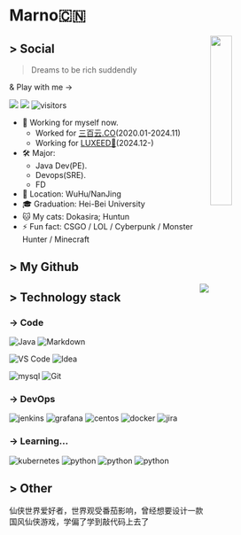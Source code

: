 # Marno🇨🇳

<img width=28% align="right" src="https://assets.che300.com/wiki/2021-01-01/ByTheSea.jpeg" />

## > Social
> Dreams to be rich suddendly

& Play with me ->

![](https://img.shields.io/badge/Marno-join-s?style=social&logo=Steam)
![](https://img.shields.io/badge/万有引力与航天-join-s?style=social&logo=Music)
![visitors](https://visitor-badge.glitch.me/badge?page_id=Marno-o.Marno-o)

- 💼 Working for myself now. 
    - Worked for [三百云.CO](www.sanbaiyun.com)(2020.01-2024.11)
    - Working for [LUXEED🚗](https://hima.auto/zhijie)(2024.12-)
- 🛠  Major: 
    - Java Dev(PE).  
    - Devops(SRE).
    - FD 
- 📍 Location: WuHu/NanJing
- 🎓  Graduation: Hei-Bei University
- 🐱  My cats: Dokasira; Huntun
- ⚡ Fun fact: CSGO / LOL / Cyberpunk / Monster Hunter / Minecraft


## > My Github

<img align="right" src="https://github-readme-stats-indol-ten.vercel.app/api?username=Marno-o&show_icons=true&hide=prs,contribs" />


## > Technology stack

### -> Code

![Java](https://img.shields.io/badge/-java-<COLOR>?style=for-the-badge&logo=java&logoColor=&labelColor=0E6EB4&color=0E8AC8)
![Markdown](https://img.shields.io/badge/-Markdown-<COLOR>?style=for-the-badge&logo=Markdown)

![VS Code](https://img.shields.io/badge/-VSCode-%23007ACC?style=for-the-badge&logo=visual-studio-code&labelColor=24ABF2)
![Idea](https://img.shields.io/badge/-IDEA-%23007ACC?style=for-the-badge&logo=intellij-idea&labelColor=black&color=087CFA)

![mysql](https://img.shields.io/badge/-mysql-%23007ACC?style=for-the-badge&logo=mysql&logoColor=white&labelColor=gray&color=00758F)
![Git](https://img.shields.io/badge/-Git-%23F05032?style=for-the-badge&logo=git&logoColor=%23ffffff)

### -> DevOps

![jenkins](https://img.shields.io/badge/-jenkins-<COLOR>?style=for-the-badge&logo=jenkins)
![grafana](https://img.shields.io/badge/-grafana-%23007ACC?style=for-the-badge&logo=grafana&labelColor=black&color=F46800)
![centos](https://img.shields.io/badge/-centos-%23007ACC?style=for-the-badge&logo=centos&labelColor=931C98&color=EFA71A)
![docker](https://img.shields.io/badge/-docker-%23007ACC?style=for-the-badge&logo=docker&logoColor=white&color=2496EC)
![jira](https://img.shields.io/badge/-jira-<COLOR>?style=for-the-badge&logo=jira)

### -> Learning...
![kubernetes](https://img.shields.io/badge/-kubernetes-<COLOR>?style=for-the-badge&logo=kubernetes)
![python](https://img.shields.io/badge/-python-<COLOR>?style=for-the-badge&logo=python)
![python](https://img.shields.io/badge/-python-<COLOR>?style=for-the-badge&logo=python)
![python](https://img.shields.io/badge/-python-<COLOR>?style=for-the-badge&logo=python)

## > Other
仙侠世界爱好者，世界观受番茄影响，曾经想要设计一款国风仙侠游戏，学偏了学到敲代码上去了
